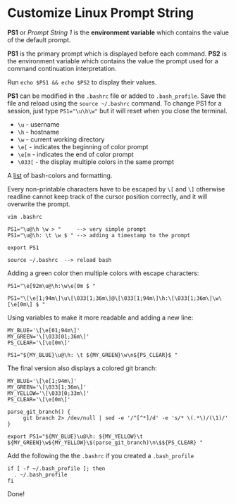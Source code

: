 # Customize Linux Prompt String

**PS1** or *Prompt String 1* is the **environment variable** which contains the value of the default prompt. 

**PS1** is the primary prompt which is displayed before each command. **PS2** is the environment variable which contains the value the prompt used for a command continuation interpretation.

Run `echo $PS1 && echo $PS2` to display their values. 

**PS1** can be modified in the `.bashrc` file or added to `.bash_profile`. Save the file and reload using the `source ~/.bashrc` command. To change PS1 for a session, just type `PS1="\u\h\w"` but it will reset when you close the terminal.

- `\u` - username
- `\h` - hostname
- `\w` - current working directory
- `\e[` - indicates the beginning of color prompt
- `\e[m` - indicates the end of color prompt
- `\033[` - the display multiple colors in the same prompt

A [list](https://misc.flogisoft.com/bash/tip_colors_and_formatting) of bash-colors and formatting.

Every non-printable characters have to be escaped by `\[` and `\]` otherwise readline cannot keep track of the cursor position correctly, and it will overwrite the prompt.

```code
vim .bashrc

PS1="\u@\h \w > "     --> very simple prompt
PS1="\u@\h: \t \w $ " --> adding a timestamp to the prompt

export PS1

source ~/.bashrc  --> reload bash
```

Adding a green color then multiple colors with escape characters:

```code
PS1="\e[92m\u@\h:\w\e[0m $ "

PS1="\[\e[1;94m\]\u\[\033[1;36m\]@\[\033[1;94m\]\h:\[\033[1;36m\]\w\[\e[0m\] $ "
```

Using variables to make it more readable and adding a new line:

```code
MY_BLUE='\[\e[01;94m\]'
MY_GREEN='\[\033[01;36m\]'
PS_CLEAR='\[\e[0m\]'

PS1="${MY_BLUE}\u@\h: \t ${MY_GREEN}\w\n${PS_CLEAR}$ "
```

The final version also displays a colored git branch:

```code
MY_BLUE='\[\e[1;94m\]'
MY_GREEN='\[\033[1;36m\]'
MY_YELLOW='\[\033[0;33m\]'
PS_CLEAR='\[\e[0m\]'

parse_git_branch() {
     git branch 2> /dev/null | sed -e '/^[^*]/d' -e 's/* \(.*\)/(\1)/'
}

export PS1="${MY_BLUE}\u@\h: ${MY_YELLOW}\t ${MY_GREEN}\w${MY_YELLOW}\$(parse_git_branch)\n\$${PS_CLEAR} "
```

Add the following the the `.bashrc` if you created a `.bash_profile`

```code
if [ -f ~/.bash_profile ]; then
  . ~/.bash_profile
fi
```

Done!